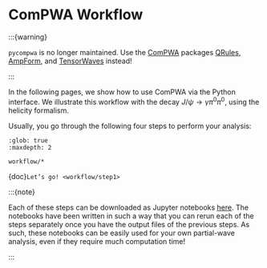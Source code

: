 # ComPWA Workflow

:::{warning}

`pycompwa` is no longer maintained. Use the
[ComPWA](https://compwa-org.rtfd.io) packages [QRules](https://qrules.rtfd.io),
[AmpForm](https://ampform.rtfd.io), and
[TensorWaves](https://tensorwaves.rtfd.io) instead!

:::

In the following pages, we show how to use ComPWA via the Python interface. We
illustrate this workflow with the decay
$J/\psi \rightarrow \gamma \pi^0 \pi^0$, using the helicity formalism.

Usually, you go through the following four steps to perform your analysis:

```{toctree}
:glob: true
:maxdepth: 2

workflow/*
```

{doc}`Let’s go! <workflow/step1>`

:::{note}

Each of these steps can be downloaded as Jupyter notebooks
[here](https://github.com/ComPWA/pycompwa/tree/main/docs/usage). The notebooks
have been written in such a way that you can rerun each of the steps separately
once you have the output files of the previous steps. As such, these notebooks
can be easily used for your own partial-wave analysis, even if they require
much computation time!

:::
